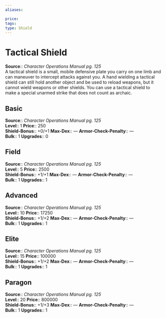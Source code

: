 ```yaml
---
aliases: 

price: 
tags: 
type: Shield
---
```


# Tactical Shield

**Source**:: _Character Operations Manual pg. 125_  
A tactical shield is a small, mobile defensive plate you carry on one limb and can maneuver to intercept attacks against you. A hand wielding a tactical shield can still hold another object and be used to reload weapons, but it cannot wield weapons or other shields. You can use a tactical shield to make a special unarmed strike that does not count as archaic.

## Basic

**Source**:: _Character Operations Manual pg. 125_  
**Level**:: 1
**Price**:: 250  
**Shield-Bonus**:: +0/+1
**Max-Dex**:: —
**Armor-Check-Penalty**:: —  
**Bulk**:: 1
**Upgrades**:: 0

## Field

**Source**:: _Character Operations Manual pg. 125_  
**Level**:: 5
**Price**:: 2500  
**Shield-Bonus**:: +1/+1
**Max-Dex**:: —
**Armor-Check-Penalty**:: —  
**Bulk**:: 1
**Upgrades**:: 1

## Advanced

**Source**:: _Character Operations Manual pg. 125_  
**Level**:: 10
**Price**:: 17250  
**Shield-Bonus**:: +1/+2
**Max-Dex**:: —
**Armor-Check-Penalty**:: —  
**Bulk**:: 1
**Upgrades**:: 1

## Elite

**Source**:: _Character Operations Manual pg. 125_  
**Level**:: 15
**Price**:: 100000  
**Shield-Bonus**:: +1/+2
**Max-Dex**:: —
**Armor-Check-Penalty**:: —  
**Bulk**:: 1
**Upgrades**:: 1

## Paragon

**Source**:: _Character Operations Manual pg. 125_  
**Level**:: 20
**Price**:: 800000  
**Shield-Bonus**:: +1/+3
**Max-Dex**:: —
**Armor-Check-Penalty**:: —  
**Bulk**:: 1
**Upgrades**:: 1
